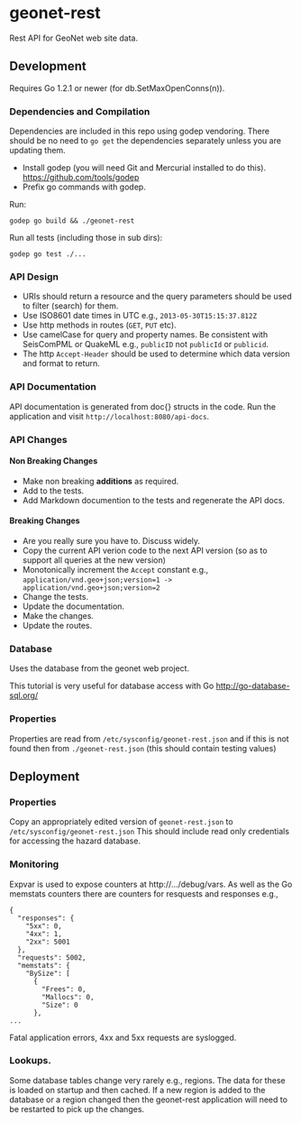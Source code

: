 # geonet-rest

Rest API for GeoNet web site data.

## Development 

Requires Go 1.2.1 or newer (for db.SetMaxOpenConns(n)).

### Dependencies and Compilation

Dependencies are included in this repo using godep vendoring.  There should be no need to `go get` the dependencies 
separately unless you are updating them.

* Install godep (you will need Git and Mercurial installed to do this). https://github.com/tools/godep
* Prefix go commands with godep.

Run:

```godep go build && ./geonet-rest```

Run all tests (including those in sub dirs):

```godep go test ./...```

### API Design

* URIs should return a resource and the query parameters should be used to filter (search) for them.
* Use ISO8601 date times in UTC e.g., `2013-05-30T15:15:37.812Z`
* Use http methods in routes (`GET`, `PUT` etc).
* Use camelCase for query and property names.  Be consistent with SeisComPML or QuakeML e.g., `publicID` not `publicId` or `publicid`.
* The  http `Accept-Header` should be used to determine which data version and format to return.

### API Documentation

API documentation is generated from doc{} structs in the code.  Run the application and visit `http://localhost:8080/api-docs`.

### API Changes

#### Non Breaking Changes

* Make non breaking **additions** as required.
* Add to the tests.
* Add Markdown documention to the tests and regenerate the API docs.

#### Breaking Changes

* Are you really sure you have to.  Discuss widely.
* Copy the current API verion code to the next API version (so as to support all queries at the new version)
* Monotonically increment the `Accept` constant e.g., `application/vnd.geo+json;version=1 -> application/vnd.geo+json;version=2`
* Change the tests.  
* Update the documentation.  
* Make the changes.  
* Update the routes.  


### Database

Uses the database from the geonet web project.

This tutorial is very useful for database access with Go http://go-database-sql.org/

### Properties

Properties are read from `/etc/sysconfig/geonet-rest.json` and if this is not found then from `./geonet-rest.json` (this should contain testing values)

## Deployment

### Properties 

Copy an appropriately edited version of `geonet-rest.json` to `/etc/sysconfig/geonet-rest.json`  This should include read only credentials for accessing the hazard database.

### Monitoring

Expvar is used to expose counters at http://.../debug/vars.  As well as the Go memstats counters there are counters for resquests and responses e.g.,

```
{
  "responses": {
    "5xx": 0,
    "4xx": 1,
    "2xx": 5001
  },
  "requests": 5002,
  "memstats": {
    "BySize": [
      {
        "Frees": 0,
        "Mallocs": 0,
        "Size": 0
      },
...
```

Fatal application errors, 4xx and 5xx requests are syslogged.

### Lookups.

Some database tables change very rarely e.g., regions.  The data for these is loaded on startup and then cached.
If a new region is added to the database or a region changed then the geonet-rest application will need to be 
restarted to pick up the changes.
